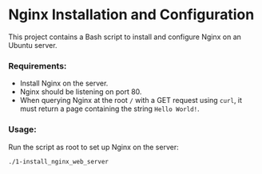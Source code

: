 # Nginx Installation and Configuration

This project contains a Bash script to install and configure Nginx on an Ubuntu server.

### Requirements:
- Install Nginx on the server.
- Nginx should be listening on port 80.
- When querying Nginx at the root `/` with a GET request using `curl`, it must return a page containing the string `Hello World!`.

### Usage:
Run the script as root to set up Nginx on the server:
```bash
./1-install_nginx_web_server
